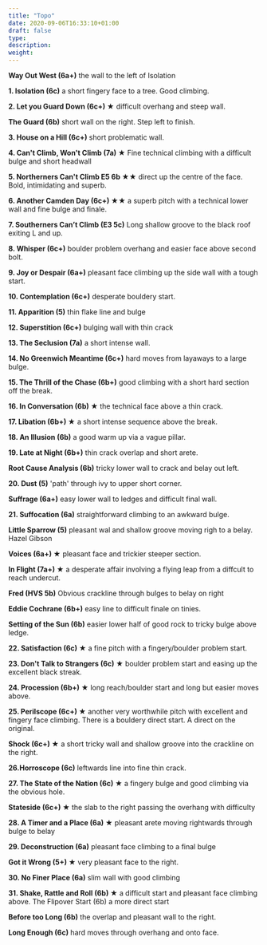 ```yaml
---
title: "Topo"
date: 2020-09-06T16:33:10+01:00
draft: false
type: 
description:
weight:
---
```


**Way Out West (6a+)** the wall to the left of Isolation

**1. Isolation (6c)** a short fingery face to a tree. Good climbing.

**2. Let you Guard Down (6c+) ★**  difficult overhang and steep wall.

**The Guard (6b)** short wall on the right. Step left to finish.

**3. House on a Hill (6c+)** short problematic wall.

**4. Can't Climb, Won't Climb (7a) ★** Fine technical climbing with a difficult bulge and short headwall

**5. Northerners Can't Climb E5 6b ★★** direct up the centre of the face. Bold, intimidating and superb.

**6. Another Camden Day (6c+) ★★** a superb pitch with a technical lower wall and fine bulge and finale.

**7. Southerners Can’t Climb (E3 5c)** Long shallow groove to the black roof exiting L and up.

**8. Whisper (6c+)** boulder problem overhang and easier face above second bolt.

**9. Joy or Despair (6a+)** pleasant face climbing up the side wall with a tough start.

**10. Contemplation (6c+)** desperate bouldery start.

**11. Apparition (5)** thin flake line and bulge

**12. Superstition (6c+)** bulging wall with thin crack

**13. The Seclusion (7a)** a short intense wall.

**14. No Greenwich Meantime (6c+)** hard moves from layaways to a large bulge.

**15. The Thrill of the Chase (6b+)** good climbing with a short hard section off the break.

**16. In Conversation (6b) ★** the technical face above a thin crack.

**17. Libation (6b+) ★** a short intense sequence above the break.

**18. An Illusion (6b)** a good warm up via a vague pillar.

**19. Late at Night (6b+)** thin crack overlap and short arete.

**Root Cause Analysis (6b)** tricky lower wall to crack and belay out left.

**20. Dust (5)** 'path' through ivy to upper short corner.

**Suffrage (6a+)** easy lower wall to ledges and difficult final wall.

**21. Suffocation (6a)** straightforward climbing to an awkward bulge.

**Little Sparrow (5)** pleasant wal and shallow groove moving righ to a belay. Hazel Gibson

**Voices (6a+) ★** pleasant face and trickier steeper section.

**In Flight (7a+) ★** a desperate affair involving a flying leap from a diffcult to reach undercut.

**Fred (HVS 5b)** Obvious crackline through bulges to belay on right

**Eddie Cochrane (6b+)** easy line to difficult finale on tinies.

**Setting of the Sun (6b)** easier lower half of good rock to tricky bulge above ledge.

**22. Satisfaction (6c) ★** a fine pitch with a fingery/boulder problem start.

**23. Don't Talk to Strangers (6c) ★** boulder problem start and easing up the excellent black streak.

**24. Procession (6b+) ★** long reach/boulder start and long but easier moves above.

**25. Perilscope (6c+) ★** another very worthwhile pitch with excellent and fingery face climbing. There is a bouldery direct start. A direct on the original.

**Shock (6c+) ★** a short tricky wall and shallow groove into the crackline on the right.

**26.Horroscope (6c)** leftwards line into fine thin crack.

**27. The State of the Nation (6c) ★** a fingery bulge and good climbing via the obvious hole.

**Stateside (6c+) ★** the slab to the right passing the overhang with difficulty

**28. A Timer and a Place (6a) ★** pleasant arete moving rightwards through bulge to belay

**29. Deconstruction (6a)** pleasant face climbing to a final bulge

**Got it Wrong (5+) ★** very pleasant face to the right.

**30. No Finer Place (6a)** slim wall with good climbing

**31. Shake, Rattle and Roll (6b) ★** a difficult start and pleasant face climbing above. The Flipover Start (6b) a more direct start

**Before too Long (6b)** the overlap and pleasant wall to the right.

**Long Enough (6c)** hard moves through overhang and onto face.